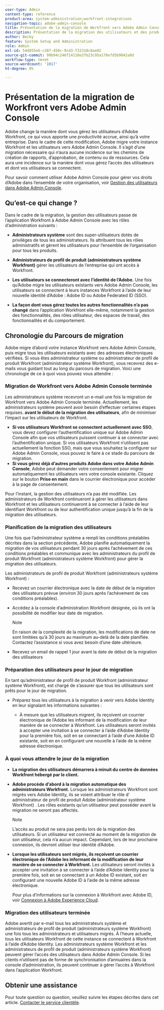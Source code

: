 ```yaml
---
user-type: Admin
content-type: reference
product-area: system-administration;workfront-integrations
navigation-topic: adobe-admin-console
title: Présentation de la migration de Workfront vers Adobe Admin Console
description: Présentation de la migration des utilisateurs et des produits Workfront vers Adobe Admin Console
author: Becky
feature: System Setup and Administration
role: Admin
exl-id: 54d855e6-c387-458c-9cd3-f32318c8ae02
source-git-commit: 99b94c246f14110e37b23c95a178efd5b9042a9d
workflow-type: tm+mt
source-wordcount: '1017'
ht-degree: 0%

---
```


# Présentation de la migration de Workfront vers Adobe Admin Console

Adobe change la manière dont vous gérez les utilisateurs d’Adobe Workfront, ce qui vous apporte une productivité accrue, ainsi qu’à votre entreprise. Dans le cadre de cette modification, Adobe migre votre instance Workfront et les utilisateurs vers Adobe Admin Console. Il s’agit d’une migration nécessaire qui n’aura aucune incidence sur les chemins de création de rapports, d’approbation, de contenu ou de ressources. Cela aura une incidence sur la manière dont vous gérez l’accès des utilisateurs et dont vos utilisateurs se connectent.

Pour savoir comment utiliser Adobe Admin Console pour gérer vos droits d’Adobe dans l’ensemble de votre organisation, voir [Gestion des utilisateurs dans Adobe Admin Console](/help/quicksilver/administration-and-setup/add-users/create-and-manage-users/admin-console.md).

## Qu’est-ce qui change ?

Dans le cadre de la migration, la gestion des utilisateurs passe de l’application Workfront à Adobe Admin Console avec les rôles d’administration suivants :

* **Administrateurs système** sont des super-utilisateurs dotés de privilèges de tous les administrateurs. Ils attribuent tous les rôles administratifs et gèrent les utilisateurs pour l’ensemble de l’organisation pour tous les produits.

* **Administrateurs de profil de produit (administrateurs système Workfront)** gérer les utilisateurs de l’entreprise qui ont accès à Workfront.

* **Les utilisateurs se connecteront avec l’identité de l’Adobe.** Une fois qu’Adobe migre les utilisateurs existants vers Adobe Admin Console, les utilisateurs se connectent à leurs instances Workfront à l’aide de leur nouvelle identité d’Adobe : Adobe ID ou Adobe Federated ID (SSO).

* **La façon dont vous gérez toutes les autres fonctionnalités n’a pas changé** dans l’application Workfront elle-même, notamment la gestion des fonctionnalités, des rôles utilisateur, des espaces de travail, des fonctionnalités et du comportement.

## Chronologie du Parcours de migration

Adobe migre d’abord votre instance Workfront vers Adobe Admin Console, puis migre tous les utilisateurs existants avec des adresses électroniques vérifiées. Si vous êtes administrateur système ou administrateur de profil de produit Workfront (administrateur système Workfront), vous recevrez des e-mails vous guidant tout au long du parcours de migration. Voici une chronologie de ce à quoi vous pouvez vous attendre :

### Migration de Workfront vers Adobe Admin Console terminée

Les administrateurs système recevront un e-mail une fois la migration de Workfront vers Adobe Admin Console terminée. Actuellement, les administrateurs système peuvent avoir besoin d’effectuer certaines étapes requises. **avant le début de la migration des utilisateurs**, afin de minimiser l’impact sur les utilisateurs de Workfront.

* **Si vos utilisateurs Workfront se connectent actuellement avec SSO**, vous devez configurer l’authentification unique sur Adobe Admin Console afin que vos utilisateurs puissent continuer à se connecter avec l’authentification unique. Si vos utilisateurs Workfront n’utilisent pas actuellement la fonction SSO, mais que vous souhaitez la configurer sur Adobe Admin Console, vous pouvez le faire à ce stade du parcours de migration.
* **Si vous gérez déjà d’autres produits Adobe dans votre Adobe Admin Console**, Adobe peut demander votre consentement pour migrer automatiquement les utilisateurs vers votre console existante. Cliquez sur le bouton **Prise en main** dans le courrier électronique pour accéder à la page de consentement.

Pour l’instant, la gestion des utilisateurs n’a pas été modifiée. Les administrateurs de Workfront continueront à gérer les utilisateurs dans Workfront et les utilisateurs continueront à se connecter à l’aide de leur identifiant Workfront ou de leur authentification unique jusqu’à la fin de la migration des utilisateurs.

### Planification de la migration des utilisateurs

Une fois que l’administrateur système a rempli les conditions préalables décrites dans la section précédente, Adobe planifie automatiquement la migration de vos utilisateurs pendant 30 jours après l’achèvement de ces conditions préalables et communique avec les administrateurs du profil de produit Workfront (administrateurs système Workfront) pour gérer la migration des utilisateurs.

Les administrateurs de profil de produit Workfront (administrateurs système Workfront) :

* Recevez un courrier électronique avec la date de début de la migration des utilisateurs prévue (environ 30 jours après l’achèvement de ces conditions préalables).
* Accédez à la console d’administration Workfront désignée, où ils ont la possibilité de modifier leur date de migration.

  >[!NOTE]
  >
  >En raison de la complexité de la migration, les modifications de date ne sont limitées qu’à 30 jours au maximum au-delà de la date planifiée. Contactez l’assistance si vous avez besoin d’une date ultérieure.

* Recevez un email de rappel 1 jour avant la date de début de la migration des utilisateurs

### Préparation des utilisateurs pour le jour de migration

En tant qu’administrateur de profil de produit Workfront (administrateur système Workfront), est chargé de s’assurer que tous les utilisateurs sont prêts pour le jour de migration.

* Préparez tous les utilisateurs à la migration à venir vers Adobe Identity en leur signalant les informations suivantes :

   * À mesure que les utilisateurs migrent, ils reçoivent un courrier électronique de l’Adobe les informant de la modification de leur manière de se connecter à Workfront. Les utilisateurs seront invités à accepter une invitation à se connecter à l’aide d’Adobe Identity pour la première fois, soit en se connectant à l’aide d’une Adobe ID existante, soit en en configurant une nouvelle à l’aide de la même adresse électronique.

### À quoi vous attendre le jour de la migration

* **La migration des utilisateurs démarrera à minuit du centre de données Workfront hébergé par le client.**

* **Adobe procède d’abord à la migration automatique des administrateurs Workfront.** Lorsque les administrateurs Workfront sont migrés vers Adobe Identity, ils se voient attribuer le rôle d’ administrateur de profil de produit Adobe (administrateur système Workfront) . Les rôles existants qu’un utilisateur peut posséder avant la migration ne seront pas affectés.

  >[!NOTE]
  >
  >L’accès au produit ne sera pas perdu lors de la migration des utilisateurs. Si un utilisateur est connecté au moment de la migration de son utilisateur, cela n’a aucun impact. Cependant, lors de leur prochaine connexion, ils devront utiliser leur identité d’Adobe.



* **Lorsque les utilisateurs sont migrés, ils reçoivent un courrier électronique de l’Adobe les informant de la modification de leur manière de se connecter à Workfront.** Les utilisateurs seront invités à accepter une invitation à se connecter à l’aide d’Adobe Identity pour la première fois, soit en se connectant à un Adobe ID existant, soit en configurant une nouvelle Adobe ID à l’aide de la même adresse électronique.

  Pour plus d’informations sur la connexion à Workfront avec Adobe ID, voir [Connexion à Adobe Experience Cloud](/help/quicksilver/workfront-basics/navigate-workfront/workfront-navigation/adobe-unified-experience.md#log-in-to-adobe-experience-cloud).

### Migration des utilisateurs terminée

Adobe avertit par e-mail tous les administrateurs système et administrateurs de profil de produit (administrateurs système Workfront) une fois tous les administrateurs et utilisateurs migrés. À l’heure actuelle, tous les utilisateurs Workfront de cette instance se connectent à Workfront à l’aide d’Adobe Identity. Les administrateurs système Workfront et les administrateurs de profil de produit (administrateurs système Workfront) peuvent gérer l’accès des utilisateurs dans Adobe Admin Console. Si les clients n’utilisent pas de forme de synchronisation d’annuaires dans la console d’administration, ils peuvent continuer à gérer l’accès à Workfront dans l’application Workfront.

## Obtenir une assistance

Pour toute question ou question, veuillez suivre les étapes décrites dans cet article. [Contacter le service clientèle](/help/quicksilver/workfront-basics/tips-tricks-and-troubleshooting/contact-customer-support.md).




